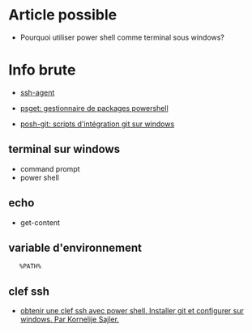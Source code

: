 # Article possible

  - Pourquoi utiliser power shell comme terminal sous windows?

# Info brute


  - [ssh-agent](http://markembling.info/2009/09/ssh-agent-in-powershell)

  - [psget: gestionnaire de packages powershell](http://psget.net/)
  - [posh-git: scripts d'intégration git sur windows](https://github.com/dahlbyk/posh-git)

## terminal sur windows

  - command prompt
  - power shell

## echo

  - get-content


## variable d'environnement

```
   %PATH%
```

## clef ssh

  - [obtenir une clef ssh avec power shell. Installer git et configurer sur windows. Par Kornelije Sajler.](http://learnaholic.me/2012/10/12/make-powershell-and-git-suck-less-on-windows/)
